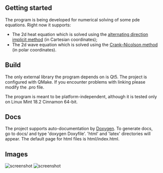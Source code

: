 ## Getting started
The program is being developed for numerical solving of some pde equations. Right now it supports:
- The 2d heat equation which is solved using the [alternating direction implicit method](https://en.wikipedia.org/wiki/Alternating_direction_implicit_method#cite_ref-2) (in Cartesian coordinates);
- The 2d wave equation which is solved using the [Crank–Nicolson method](https://en.wikipedia.org/wiki/Crank%E2%80%93Nicolson_method) (in polar coordinates).

## Build
The only external library the program depends on is Qt5.
The project is configured with QMake. If you encounter problems with linking please modify the .pro file.

The program is meant to be platform-independent, although it is tested only on Linux Mint 18.2 Cinnamon 64-bit.

## Docs
The project supports auto-documentation by [Doxygen](www.doxygen.org). To generate docs, go to docs/ and type 'doxygen Doxyfile'. 'html' and 'latex' directories will appear. The default page for html files is html/index.html.

## Images
![screenshot](https://github.com/oyyablokov/pde_numeric_solver/blob/master/images/heat_equation1.png)
![screenshot](https://github.com/oyyablokov/pde_numeric_solver/blob/master/images/wave_equation1.png)
